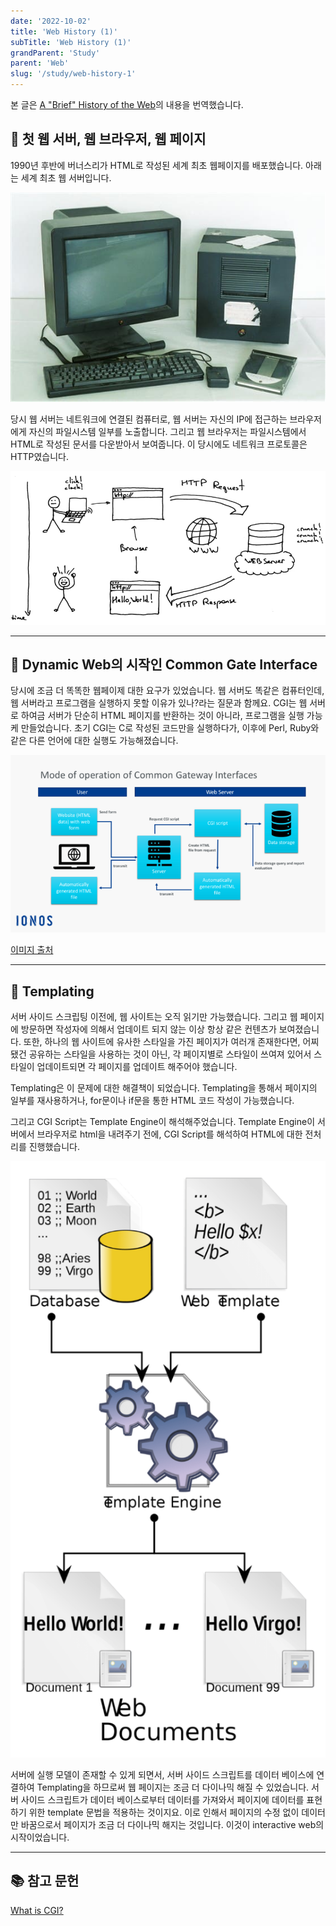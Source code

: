 ```yaml
---
date: '2022-10-02'
title: 'Web History (1)'
subTitle: 'Web History (1)'
grandParent: 'Study'
parent: 'Web'
slug: '/study/web-history-1'
---
```


본 글은 [A "Brief" History of the Web](https://dev.to/snickdx/a-brief-history-of-the-web-9c3)의 내용을 번역했습니다.

## 📌 첫 웹 서버, 웹 브라우저, 웹 페이지

1990년 후반에 버너스리가 HTML로 작성된 세계 최초 웹페이지를 배포했습니다. 아래는 세계 최초 웹 서버입니다.

![](./computer.jpeg)

당시 웹 서버는 네트워크에 연결된 컴퓨터로, 웹 서버는 자신의 IP에 접근하는 브라우저에게 자신의 파일시스템 일부를 노출합니다. 그리고 웹 브라우저는 파일시스템에서 HTML로 작성된 문서를 다운받아서 보여줍니다. 이 당시에도 네트워크 프로토콜은 HTTP였습니다.

![](./initial-server.jpeg)

---

## 📌 Dynamic Web의 시작인 Common Gate Interface

당시에 조금 더 똑똑한 웹페이제 대한 요구가 있었습니다. 웹 서버도 똑같은 컴퓨터인데, 웹 서버라고 프로그램을 실행하지 못할 이유가 있나?라는 질문과 함께요. CGI는 웹 서버로 하여금 서버가 단순히 HTML 페이지를 반환하는 것이 아니라, 프로그램을 실행 가능케 만들었습니다. 초기 CGI는 C로 작성된 코드만을 실행하다가, 이후에 Perl, Ruby와 같은 다른 언어에 대한 실행도 가능해졌습니다.

![](./cgi-1.png)

[이미지 출처](https://www.ionos.co.uk/digitalguide/websites/web-development/what-is-a-cgi/)

---

## 📌 Templating

서버 사이드 스크립팅 이전에, 웹 사이트는 오직 읽기만 가능했습니다. 그리고 웹 페이지에 방문하면 작성자에 의해서 업데이트 되지 않는 이상 항상 같은 컨텐츠가 보여졌습니다. 또한, 하나의 웹 사이트에 유사한 스타일을 가진 페이지가 여러개 존재한다면, 어찌됐건 공유하는 스타일을 사용하는 것이 아닌, 각 페이지별로 스타일이 쓰여져 있어서 스타일이 업데이트되면 각 페이지를 업데이트 해주어야 했습니다.

Templating은 이 문제에 대한 해결책이 되었습니다. Templating을 통해서 페이지의 일부를 재사용하거나, for문이나 if문을 통한 HTML 코드 작성이 가능했습니다.

그리고 CGI Script는 Template Engine이 해석해주었습니다. Template Engine이 서버에서 브라우저로 html을 내려주기 전에, CGI Script를 해석하여 HTML에 대한 전처리를 진행했습니다.

![](./cgi-3.png)

서버에 실행 모델이 존재할 수 있게 되면서, 서버 사이드 스크립트를 데이터 베이스에 연결하여 Templating을 하므로써 웹 페이지는 조금 더 다이나믹 해질 수 있었습니다. 서버 사이드 스크립트가 데이터 베이스로부터 데이터를 가져와서 페이지에 데이터를 표현하기 위한 template 문법을 적용하는 것이지요. 이로 인해서 페이지의 수정 없이 데이터만 바꿈으로서 페이지가 조금 더 다이나믹 해지는 것입니다. 이것이 interactive web의 시작이었습니다.

---

## 📚 참고 문헌

[What is CGI?](https://www.ionos.co.uk/digitalguide/websites/web-development/what-is-a-cgi/)

